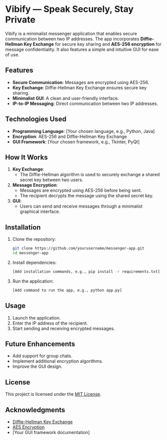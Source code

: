# Vibify — Speak Securely, Stay Private

Vibify is a minimalist messenger application that enables secure communication between two IP addresses. The app incorporates **Diffie-Hellman Key Exchange** for secure key sharing and **AES-256 encryption** for message confidentiality. It also features a simple and intuitive GUI for ease of use.

## Features

- **Secure Communication**: Messages are encrypted using AES-256.
- **Key Exchange**: Diffie-Hellman Key Exchange ensures secure key sharing.
- **Minimalist GUI**: A clean and user-friendly interface.
- **IP-to-IP Messaging**: Direct communication between two IP addresses.

## Technologies Used

- **Programming Language**: [Your chosen language, e.g., Python, Java]
- **Encryption**: AES-256 and Diffie-Hellman Key Exchange
- **GUI Framework**: [Your chosen framework, e.g., Tkinter, PyQt]

## How It Works

1. **Key Exchange**: 
    - The Diffie-Hellman algorithm is used to securely exchange a shared secret key between two users.
2. **Message Encryption**:
    - Messages are encrypted using AES-256 before being sent.
    - The recipient decrypts the message using the shared secret key.
3. **GUI**:
    - Users can send and receive messages through a minimalist graphical interface.

## Installation

1. Clone the repository:
    ```bash
    git clone https://github.com/yourusername/messenger-app.git
    cd messenger-app
    ```
2. Install dependencies:
    ```bash
    [Add installation commands, e.g., pip install -r requirements.txt]
    ```
3. Run the application:
    ```bash
    [Add command to run the app, e.g., python app.py]
    ```

## Usage

1. Launch the application.
2. Enter the IP address of the recipient.
3. Start sending and receiving encrypted messages.

## Future Enhancements

- Add support for group chats.
- Implement additional encryption algorithms.
- Improve the GUI design.

## License

This project is licensed under the [MIT License](LICENSE).

## Acknowledgments

- [Diffie-Hellman Key Exchange](https://en.wikipedia.org/wiki/Diffie%E2%80%93Hellman_key_exchange)
- [AES Encryption](https://en.wikipedia.org/wiki/Advanced_Encryption_Standard)
- [Your GUI framework documentation]

